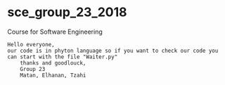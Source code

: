 # sce_group_23_2018 
Course for Software Engineering

	Hello everyone,
  	our code is in phyton language so if you want to check our code you can start with the file "Waiter.py"
 		thanks and goodlouck,
    	Group 23
    	Matan, Elhanan, Tzahi
		
